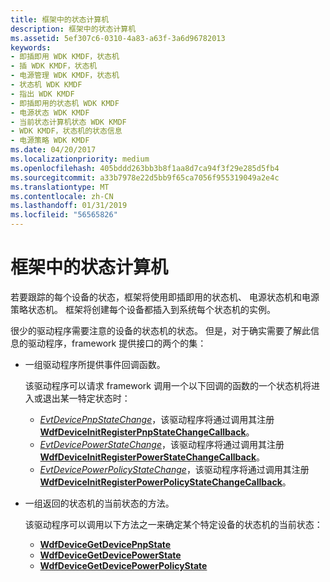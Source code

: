 ```yaml
---
title: 框架中的状态计算机
description: 框架中的状态计算机
ms.assetid: 5ef307c6-0310-4a83-a63f-3a6d96782013
keywords:
- 即插即用 WDK KMDF，状态机
- 插 WDK KMDF，状态机
- 电源管理 WDK KMDF，状态机
- 状态机 WDK KMDF
- 指出 WDK KMDF
- 即插即用的状态机 WDK KMDF
- 电源状态 WDK KMDF
- 当前状态计算机状态 WDK KMDF
- WDK KMDF，状态机的状态信息
- 电源策略 WDK KMDF
ms.date: 04/20/2017
ms.localizationpriority: medium
ms.openlocfilehash: 405bddd263bb3b8f1aa8d7ca94f3f29e285d5fb4
ms.sourcegitcommit: a33b7978e22d5bb9f65ca7056f955319049a2e4c
ms.translationtype: MT
ms.contentlocale: zh-CN
ms.lasthandoff: 01/31/2019
ms.locfileid: "56565826"
---
```

# <a name="state-machines-in-the-framework"></a>框架中的状态计算机


若要跟踪的每个设备的状态，框架将使用即插即用的状态机、 电源状态机和电源策略状态机。 框架将创建每个设备都插入到系统每个状态机的实例。

很少的驱动程序需要注意的设备的状态机的状态。 但是，对于确实需要了解此信息的驱动程序，framework 提供接口的两个的集：

-   一组驱动程序所提供事件回调函数。

    该驱动程序可以请求 framework 调用一个以下回调的函数的一个状态机将进入或退出某一特定状态时：

    -   [*EvtDevicePnpStateChange*](https://msdn.microsoft.com/library/windows/hardware/ff540874)，该驱动程序将通过调用其注册[ **WdfDeviceInitRegisterPnpStateChangeCallback**](https://msdn.microsoft.com/library/windows/hardware/ff546057)。
    -   [*EvtDevicePowerStateChange*](https://msdn.microsoft.com/library/windows/hardware/ff540878)，该驱动程序将通过调用其注册[ **WdfDeviceInitRegisterPowerStateChangeCallback**](https://msdn.microsoft.com/library/windows/hardware/ff546071)。
    -   [*EvtDevicePowerPolicyStateChange*](https://msdn.microsoft.com/library/windows/hardware/ff540876)，该驱动程序将通过调用其注册[ **WdfDeviceInitRegisterPowerPolicyStateChangeCallback**](https://msdn.microsoft.com/library/windows/hardware/ff546066)。
-   一组返回的状态机的当前状态的方法。

    该驱动程序可以调用以下方法之一来确定某个特定设备的状态机的当前状态：

    -   [**WdfDeviceGetDevicePnpState**](https://msdn.microsoft.com/library/windows/hardware/ff545969)
    -   [**WdfDeviceGetDevicePowerState**](https://msdn.microsoft.com/library/windows/hardware/ff545985)
    -   [**WdfDeviceGetDevicePowerPolicyState**](https://msdn.microsoft.com/library/windows/hardware/ff545974)

 

 





